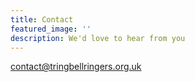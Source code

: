 ```yaml
---
title: Contact
featured_image: ''
description: We'd love to hear from you
---
```


contact@tringbellringers.org.uk